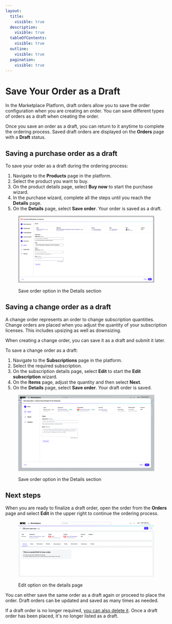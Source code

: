 ```yaml
---
layout:
  title:
    visible: true
  description:
    visible: true
  tableOfContents:
    visible: true
  outline:
    visible: true
  pagination:
    visible: true
---
```


# Save Your Order as a Draft

In the Marketplace Platform, draft orders allow you to save the order configuration when you are creating an order. You can save different types of orders as a draft when creating the order.

Once you save an order as a draft, you can return to it anytime to complete the ordering process. Saved draft orders are displayed on the **Orders** page with a **Draft** status.

## Saving a purchase order as a draft

To save your order as a draft during the ordering process:

1. Navigate to the **Products** page in the platform.
2. Select the product you want to buy.
3. On the product details page, select **Buy now** to start the purchase wizard.
4. In the purchase wizard, complete all the steps until you reach the **Details** page.
5. On the **Details** page, select **Save order**. Your order is saved as a draft.

<figure><img src="../../../.gitbook/assets/SaveDraftOrder.png" alt=""><figcaption><p>Save order option in the Details section</p></figcaption></figure>

## Saving a change order as a draft

A change order represents an order to change subscription quantities. Change orders are placed when you adjust the quantity of your subscription licenses. This includes upsizing as well as downsizing.&#x20;

When creating a change order, you can save it as a draft and submit it later.&#x20;

To save a change order as a draft:

1. Navigate to the **Subscriptions** page in the platform.
2. Select the required subscription.
3. On the subscription details page, select **Edit** to start the **Edit subscription** wizard.&#x20;
4. On the **Items** page, adjust the quantity and then select **Next**.
5. On the **Details** page, select **Save order**. Your draft order is saved.&#x20;

<figure><img src="../../../.gitbook/assets/EditSubsReduceQty (2).png" alt=""><figcaption><p>Save order option in the Details section</p></figcaption></figure>

## Next steps

When you are ready to finalize a draft order, open the order from the **Orders** page and select **Edit** in the upper right to continue the ordering process.

<figure><img src="../../../.gitbook/assets/DraftOrders (1).png" alt=""><figcaption><p>Edit option on the details page</p></figcaption></figure>

You can either save the same order as a draft again or proceed to place the order. Draft orders can be updated and saved as many times as needed.

If a draft order is no longer required, [you can also delete it](delete-draft-orders.md). Once a draft order has been placed, it's no longer listed as a draft.
